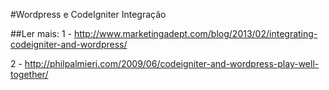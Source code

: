 #Wordpress e CodeIgniter Integração

##Ler mais:
1 - http://www.marketingadept.com/blog/2013/02/integrating-codeigniter-and-wordpress/

2 - http://philpalmieri.com/2009/06/codeigniter-and-wordpress-play-well-together/

